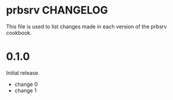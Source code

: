 # prbsrv CHANGELOG

This file is used to list changes made in each version of the prbsrv cookbook.

# 0.1.0

Initial release.

- change 0
- change 1
